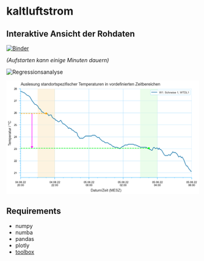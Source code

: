 # kaltluftstrom

## Interaktive Ansicht der Rohdaten

[![Binder](https://mybinder.org/badge_logo.svg)](https://link.janjo.ch/explore-kaltluft)

*(Aufstarten kann einige Minuten dauern)*


![Regressionsanalyse](html_graphics/230915/W1-5_W7/Abkühlung-der-Standorte-W1-W5-Sommer-2022_Sommer-2023.png)

![Standortspezifische Temperaturen](graphics_report/Auslesung_standortspezifischer_Temperaturen_in_vordefinierten_Zeitbereichen_W1_size-10-6.png)

## Requirements

* numpy
* numba
* pandas
* plotly
* [toolbox](https://l.janjo.ch/tb)
